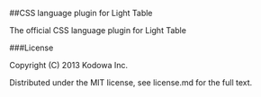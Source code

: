 ##CSS language plugin for Light Table

The official CSS language plugin for Light Table

###License

Copyright (C) 2013 Kodowa Inc.

Distributed under the MIT license, see license.md for the full text.
